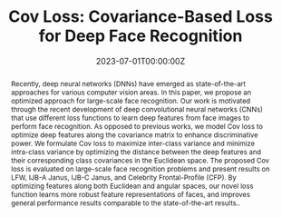 ---
title: 'Cov Loss: Covariance-Based Loss for Deep Face Recognition'

# Authors
# If you created a profile for a user (e.g. the default `admin` user), write the username (folder name) here
# and it will be replaced with their full name and linked to their profile.
authors:
  - Ibrahim Alkanhal
  - admin
  - Lamia Alsalloom
  - Raied Aljadaany 
  - Marios Savvides

# Author notes (optional)
# author_notes:
  # - 'Equal contribution'
  # - 'Equal contribution'

date: '2023-07-01T00:00:00Z'
doi: 'https://doi.org/10.1109/ICASSP49357.2023.10095678'

# Schedule page publish date (NOT publication's date).
# publishDate: '2017-01-01T00:00:00Z'

# Publication type.
# Accepts a single type but formatted as a YAML list (for Hugo requirements).
# Enter a publication type from the CSL standard.
publication_types: ['paper-conference']

# Publication name and optional abbreviated publication name.
publication: In *International Conference on Acoustics, Speech, and Signal Processing*
publication_short: In ***ICASSP*** 

abstract: Recently, deep neural networks (DNNs) have emerged as state-of-the-art approaches for various computer vision areas. In this paper, we propose an optimized approach for large-scale face recognition. Our work is motivated through the recent development of deep convolutional neural networks (CNNs) that use different loss functions to learn deep features from face images to perform face recognition. As opposed to previous works, we model Cov loss to optimize deep features along the covariance matrix to enhance discriminative power. We formulate Cov loss to maximize inter-class variance and minimize intra-class variance by optimizing the distance between the deep features and their corresponding class covariances in the Euclidean space. The proposed Cov loss is evaluated on large-scale face recognition problems and present results on LFW, IJB-A Janus, IJB-C Janus, and Celebrity Frontal-Profile (CFP). By optimizing features along both Euclidean and angular spaces, our novel loss function learns more robust feature representations of faces, and improves general performance results comparable to the state-of-the-art results..

# Summary. An optional shortened abstract.
# summary: Lorem ipsum dolor sit amet, consectetur adipiscing elit. Duis posuere tellus ac convallis placerat. Proin tincidunt magna sed ex sollicitudin condimentum.

# tags:
  # - Large Language Models

# Display this page in the Featured widget?
# featured: False

# Custom links (uncomment lines below)
# links:
# - name: Custom Link
#   url: http://example.org

# url_pdf: 'https://doi.org/10.1109/ICASSP49357.2023.10095678'
# url_code: 'https://github.com/HugoBlox/hugo-blox-builder'
# url_dataset: 'https://github.com/HugoBlox/hugo-blox-builder'
# url_poster: ''
# url_project: ''
# url_slides: ''
# url_source: 'https://github.com/HugoBlox/hugo-blox-builder'
# url_video: 'https://youtube.com'

# Featured image
# To use, add an image named `featured.jpg/png` to your page's folder.
# image:
  # caption: 'Image credit: [**Unsplash**](https://unsplash.com/photos/pLCdAaMFLTE)'
  # focal_point: ''
  # preview_only: false

# Associated Projects (optional).
#   Associate this publication with one or more of your projects.
#   Simply enter your project's folder or file name without extension.
#   E.g. `internal-project` references `content/project/internal-project/index.md`.
#   Otherwise, set `projects: []`.
# projects:
  # - example

# Slides (optional).
#   Associate this publication with Markdown slides.
#   Simply enter your slide deck's filename without extension.
#   E.g. `slides: "example"` references `content/slides/example/index.md`.
#   Otherwise, set `slides: ""`.
# slides: example
---